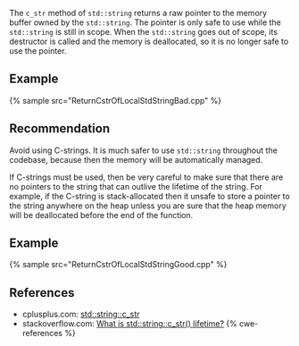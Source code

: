 The `c_str` method of `std::string` returns a raw pointer to the memory buffer owned by the `std::string`. The pointer is only safe to use while the `std::string` is still in scope. When the `std::string` goes out of scope, its destructor is called and the memory is deallocated, so it is no longer safe to use the pointer.


## Example
{% sample src="ReturnCstrOfLocalStdStringBad.cpp" %}

## Recommendation
Avoid using C-strings. It is much safer to use `std::string` throughout the codebase, because then the memory will be automatically managed.

If C-strings must be used, then be very careful to make sure that there are no pointers to the string that can outlive the lifetime of the string. For example, if the C-string is stack-allocated then it unsafe to store a pointer to the string anywhere on the heap unless you are sure that the heap memory will be deallocated before the end of the function.


## Example
{% sample src="ReturnCstrOfLocalStdStringGood.cpp" %}

## References
* cplusplus.com: [std::string::c_str](http://www.cplusplus.com/reference/string/string/c_str/)
* stackoverflow.com: [What is std::string::c_str() lifetime?](https://stackoverflow.com/questions/6456359/what-is-stdstringc-str-lifetime/6456408)
{% cwe-references %}
